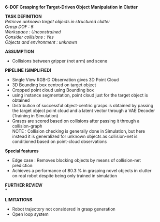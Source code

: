 **6-DOF Grasping for Target-Driven Object Manipulation in Clutter**  

**TASK DEFINITION**  
*Retrieve unknown target objects in structured clutter*  
*Grasp DOF : 6*  
*Workspace : Unconstrained*  
*Consider collisions : Yes*  
*Objects and environment : unknown*  

**ASSUMPTION**  
* Collisions between gripper (not arm) and scene  

**PIPELINE (SIMPLIFIED)**  
* Single View RGB-D Observation gives 3D Point Cloud  
* 3D Bounding box centred on target object  
* Cropped point cloud using Bounding box  
* using instance segmentation, point cloud just for the target object is obtained  
* Distribution of successful object-centric grasps is obtained by passing the target object point cloud and a latent vector through a VAE Decoder (Training in Simulation)  
* Grasps are scored based on collisions after passing it through a collision-graph  
NOTE : Collision checking is generally done in Simulation, but here instead it is generalized for unknown objects as collision-net is conditioned based on point-cloud observations  
 
**Special features**  
* Edge case : Removes blocking objects by means of collision-net prediction  
* Achieves a performance of 80.3 % in grasping novel objects in clutter on real robot despite being only trained in simulation  

**FURTHER REVIEW**  
* 

**LIMITATIONS**  
* Robot trajectory not considered in grasp generation  
* Open loop system  
